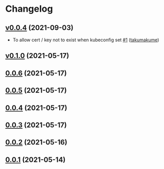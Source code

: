 # Changelog

## [v0.0.4](https://github.com/takumakume/kubectl-credentials-broker/compare/v0.1.0...v0.0.4) (2021-09-03)

* To allow cert / key not to exist when kubeconfig set [#1](https://github.com/takumakume/kubectl-credentials-broker/pull/1) ([takumakume](https://github.com/takumakume))

## [v0.1.0](https://github.com/takumakume/kubectl-credentials-broker/compare/0.0.6...v0.1.0) (2021-05-17)


## [0.0.6](https://github.com/takumakume/kubectl-credentials-broker/compare/0.0.5...0.0.6) (2021-05-17)


## [0.0.5](https://github.com/takumakume/kubectl-credentials-broker/compare/0.0.5...0.0.5) (2021-05-17)


## [0.0.4](https://github.com/takumakume/kubectl-credentials-broker/compare/0.0.3...0.0.4) (2021-05-17)


## [0.0.3](https://github.com/takumakume/kubectl-credentials-broker/compare/0.0.2...0.0.3) (2021-05-17)


## [0.0.2](https://github.com/takumakume/kubectl-credentials-broker/compare/0.0.1...0.0.2) (2021-05-16)


## [0.0.1](https://github.com/takumakume/kubectl-credentials-broker/compare/0.0.2...0.0.1) (2021-05-14)
